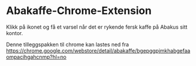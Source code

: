 # Abakaffe-Chrome-Extension

Klikk på ikonet og få et varsel når det er rykende fersk kaffe på Abakus sitt kontor. 

Denne tilleggspakken til chrome kan lastes ned fra 
https://chrome.google.com/webstore/detail/abakaffe/bgepggpjmkhabgefaaompacihgahcnmp?hl=no
